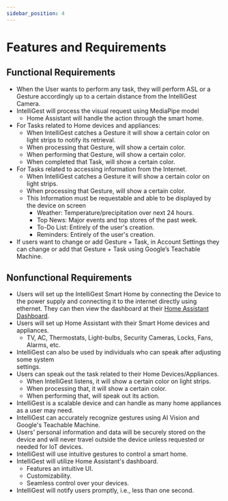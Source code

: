 ```yaml
---
sidebar_position: 4
---
```


# Features and Requirements

## Functional Requirements

- When the User wants to perform any task, they will perform ASL or a Gesture accordingly up to a certain distance from the IntelliGest Camera.
- IntelliGest will process the visual request using MediaPipe model 
  - Home Assistant will handle the action through the smart home.
- For Tasks related to Home devices and appliances:
  - When IntelliGest catches a Gesture it will show a certain color on light strips to notify its retrieval.
  - When processing that Gesture, will show a certain color.
  - When performing that Gesture, will show a certain color.
  - When completed that Task, will show a certain color.
- For Tasks related to accessing information from the Internet. 
  - When IntelliGest catches a Gesture it will show a certain color on light strips.
  - When processing that Gesture, will show a certain color.
  - This Information must be requestable and able to be displayed by the device on screen
      - Weather: Temperature/precipitation over next 24 hours.
      - Top News: Major events and top stores of the past week.
      - To-Do List: Entirely of the user's creation.
      - Reminders: Entirely of the user's creation.
- If users want to change or add Gesture + Task, in Account Settings they can change or add that Gesture + Task using Google’s Teachable Machine.


## Nonfunctional Requirements
- Users will set up the IntelliGest Smart Home by connecting the Device to the power supply and connecting it to the internet directly using ethernet. They can then view the dashboard at their [Home Assistant Dashboard](http://homeassistant.local:8123/).
- Users will set up Home Assistant with their Smart Home devices and appliances.
  - TV, AC, Thermostats, Light-bulbs, Security Cameras, Locks, Fans, Alarms, etc.
 - IntelliGest can also be used by individuals who can speak after adjusting some system   
    settings.
- Users can speak out the task related to their Home Devices/Appliances.
  - When IntelliGest listens, it will show a certain color on light strips.
  - When processing that, it will show a certain color.
  - When performing that, will speak out its action.
- IntelliGest is a scalable device and can handle as many home appliances as a user may need.
- IntelliGest can accurately recognize gestures using AI Vision and Google's Teachable Machine.
- Users' personal information and data will be securely stored on the device and will never travel outside the device unless requested or needed for IoT devices.
- IntelliGest will use intuitive gestures to control a smart home.
- IntelliGest will utilize Home Assistant's dashboard.
  - Features an intuitive UI.
  - Customizability.
  - Seamless control over your devices.
- IntelliGest will notify users promptly, i.e., less than one second.



